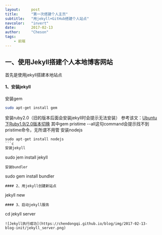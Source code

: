 ```yaml
---
layout:     post
title:      "第一次搭建个人主页"
subtitle:   "用jekyll+GitHub搭建个人站点"
navcolor:   "invert"
date:       2017-02-13
author:     "Cheson"
tags:
    - 前端
---
```


## 一、使用Jekyll搭建个人本地博客网站
首先是使用jekyll搭建本地站点
#### 1、安装jekyll
安装gem
```Bash
sudo apt-get install gem
```
安装ruby2.0（旧的版本后面会安装jekyll时会提示无法安装）
参考该文：[Ubuntu下Ruby1.9/2.0版本切换](http://www.panxw.com/posts/ububtu-ruby2-install.html)
其中gem pristime --all这句command会提示找不到pristime命令，无所谓不用管
安装nodejs
```java
sudo apt-get install nodejs
```c
安装jekyll
```
sudo jem install jekyll
```
安装bundler
```
sudo gem install bundler
```
#### 2、用jekyll创建新站点
```
jekyll new <site-name>
```
#### 3、启动jekyll服务
```
cd <site-name>
jekyll server
```
![Jekyll执行成功](https://chendongqi.github.io/blog/img/2017-02-13-blog-init/jekyll_server.png)
